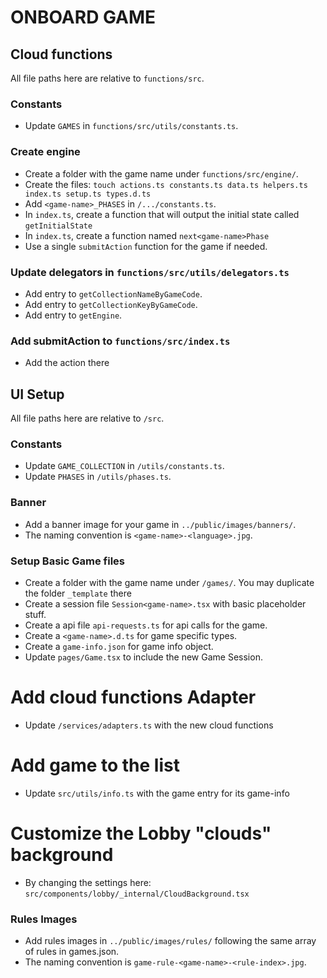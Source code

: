 # ONBOARD GAME

## Cloud functions

All file paths here are relative to `functions/src`.

### Constants

- Update `GAMES` in `functions/src/utils/constants.ts`.

### Create engine

- Create a folder with the game name under `functions/src/engine/`.
- Create the files: `touch actions.ts constants.ts data.ts helpers.ts index.ts setup.ts types.d.ts`
- Add `<game-name>_PHASES` in `/.../constants.ts`.
- In `index.ts`, create a function that will output the initial state called `getInitialState`
- In `index.ts`, create a function named `next<game-name>Phase`
- Use a single `submitAction` function for the game if needed.

### Update delegators in `functions/src/utils/delegators.ts`

- Add entry to `getCollectionNameByGameCode`.
- Add entry to `getCollectionKeyByGameCode`.
- Add entry to `getEngine`.

### Add submitAction to `functions/src/index.ts`

- Add the action there

## UI Setup

All file paths here are relative to `/src`.

### Constants

- Update `GAME_COLLECTION` in `/utils/constants.ts`.
- Update `PHASES` in `/utils/phases.ts`.

### Banner

- Add a banner image for your game in `../public/images/banners/`.
- The naming convention is `<game-name>-<language>.jpg`.

### Setup Basic Game files

- Create a folder with the game name under `/games/`. You may duplicate the folder `_template` there
- Create a session file `Session<game-name>.tsx` with basic placeholder stuff.
- Create a api file `api-requests.ts` for api calls for the game.
- Create a `<game-name>.d.ts` for game specific types.
- Create a `game-info.json` for game info object.
- Update `pages/Game.tsx` to include the new Game Session.

# Add cloud functions Adapter

- Update `/services/adapters.ts` with the new cloud functions

# Add game to the list

- Update `src/utils/info.ts` with the game entry for its game-info

# Customize the Lobby "clouds" background

- By changing the settings here: `src/components/lobby/_internal/CloudBackground.tsx`

### Rules Images

- Add rules images in `../public/images/rules/` following the same array of rules in games.json.
- The naming convention is `game-rule-<game-name>-<rule-index>.jpg`.
